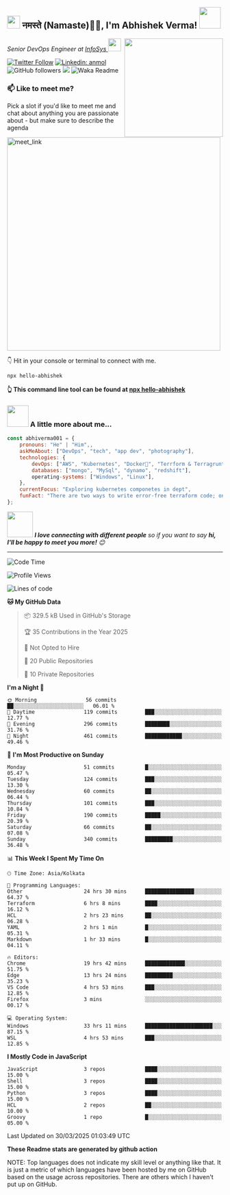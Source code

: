 <h2><img src="https://emojis.slackmojis.com/emojis/images/1531849430/4246/blob-sunglasses.gif?1531849430" width="30"/> नमस्ते (Namaste)🙏🏻, I'm Abhishek Verma! <img src="https://media.giphy.com/media/12oufCB0MyZ1Go/giphy.gif" width="50"></h2>
<img align='right' src="https://media.giphy.com/media/M9gbBd9nbDrOTu1Mqx/giphy.gif" width="230">
<p><em>Senior DevOps Engineer at <a href="https://www.infosys.com/">InfoSys
</a><img src="https://media.giphy.com/media/WUlplcMpOCEmTGBtBW/giphy.gif" width="30"> 
</em></p>

[![Twitter Follow](https://img.shields.io/twitter/follow/misteranmol?label=Follow)](https://twitter.com/intent/follow?screen_name=AbAbhishekverma)
[![Linkedin: anmol](https://img.shields.io/badge/-abhishek-blue?style=flat-square&logo=Linkedin&logoColor=white&link=https://www.linkedin.com/in/abhiverma001/)](https://www.linkedin.com/in/abhiverma001/)
![GitHub followers](https://img.shields.io/github/followers/abhiverma001?label=Follow&style=social)
![](https://visitor-badge.glitch.me/badge?page_id=anmol098.anmol098)
![Waka Readme](https://wakatime.com/badge/user/d23527f0-66b1-4a3f-9db5-c346e05aefa5.svg)

### 📫 Like to meet me?

Pick a slot if you'd like to meet me and chat about anything you are passionate about - but make sure to describe the agenda

<a href="https://calendly.com/ab-abhishekverma096/30min" target="_blank"><img width="498" alt="meet_link" src="https://user-images.githubusercontent.com/15426564/144297439-f530f383-e73e-41e0-9914-a9b7d3f432e5.png"></a>

👇 Hit in your console or terminal to connect with me.

```bash
npx hello-abhishek
```
**👆 This command line tool can be found at [npx hello-abhishek](https://github.com/abhiverma001/introduction-npm-package)**

### <img src="https://media.giphy.com/media/VgCDAzcKvsR6OM0uWg/giphy.gif" width="50"> A little more about me...  

```javascript
const abhiverma001 = {
    pronouns: "He" | "Him",,
    askMeAbout: ["DevOps", "tech", "app dev", "photography"],
    technologies: {
        devOps: ["AWS", "Kubernetes", "Docker🐳", "Terrform & Terragrunt", "Bash-Scripting", "CI-CD", "GitHub-Action", "Jenkins", "Spinnaker", "Datadog/New-Relic", "CloudFlare/Route53", "Nginx"],
        databases: ["mongo", "MySql", "dynamo", "redshift"],
        operating-systems: ["Windows", "Linux"],
    },
    currentFocus: "Exploring kubernetes componetes in dept",
    funFact: "There are two ways to write error-free terraform code; only the third one works"
};
```

<img src="https://media.giphy.com/media/LnQjpWaON8nhr21vNW/giphy.gif" width="60"> <em><b>I love connecting with different people</b> so if you want to say <b>hi, I'll be happy to meet you more!</b> 😊</em>

---
<!--START_SECTION:waka-->
![Code Time](http://img.shields.io/badge/Code%20Time-979%20hrs%2032%20mins-blue)

![Profile Views](http://img.shields.io/badge/Profile%20Views-0-blue)

![Lines of code](https://img.shields.io/badge/From%20Hello%20World%20I%27ve%20Written-149.0%20thousand%20lines%20of%20code-blue)

**🐱 My GitHub Data** 

> 📦 329.5 kB Used in GitHub's Storage 
 > 
> 🏆 35 Contributions in the Year 2025
 > 
> 🚫 Not Opted to Hire
 > 
> 📜 20 Public Repositories 
 > 
> 🔑 10 Private Repositories 
 > 
**I'm a Night 🦉** 

```text
🌞 Morning                56 commits          ██░░░░░░░░░░░░░░░░░░░░░░░   06.01 % 
🌆 Daytime                119 commits         ███░░░░░░░░░░░░░░░░░░░░░░   12.77 % 
🌃 Evening                296 commits         ████████░░░░░░░░░░░░░░░░░   31.76 % 
🌙 Night                  461 commits         ████████████░░░░░░░░░░░░░   49.46 % 
```
📅 **I'm Most Productive on Sunday** 

```text
Monday                   51 commits          █░░░░░░░░░░░░░░░░░░░░░░░░   05.47 % 
Tuesday                  124 commits         ███░░░░░░░░░░░░░░░░░░░░░░   13.30 % 
Wednesday                60 commits          ██░░░░░░░░░░░░░░░░░░░░░░░   06.44 % 
Thursday                 101 commits         ███░░░░░░░░░░░░░░░░░░░░░░   10.84 % 
Friday                   190 commits         █████░░░░░░░░░░░░░░░░░░░░   20.39 % 
Saturday                 66 commits          ██░░░░░░░░░░░░░░░░░░░░░░░   07.08 % 
Sunday                   340 commits         █████████░░░░░░░░░░░░░░░░   36.48 % 
```


📊 **This Week I Spent My Time On** 

```text
🕑︎ Time Zone: Asia/Kolkata

💬 Programming Languages: 
Other                    24 hrs 30 mins      ████████████████░░░░░░░░░   64.37 % 
Terraform                6 hrs 8 mins        ████░░░░░░░░░░░░░░░░░░░░░   16.12 % 
HCL                      2 hrs 23 mins       ██░░░░░░░░░░░░░░░░░░░░░░░   06.28 % 
YAML                     2 hrs 1 min         █░░░░░░░░░░░░░░░░░░░░░░░░   05.31 % 
Markdown                 1 hr 33 mins        █░░░░░░░░░░░░░░░░░░░░░░░░   04.11 % 

🔥 Editors: 
Chrome                   19 hrs 42 mins      █████████████░░░░░░░░░░░░   51.75 % 
Edge                     13 hrs 24 mins      █████████░░░░░░░░░░░░░░░░   35.23 % 
VS Code                  4 hrs 53 mins       ███░░░░░░░░░░░░░░░░░░░░░░   12.85 % 
Firefox                  3 mins              ░░░░░░░░░░░░░░░░░░░░░░░░░   00.17 % 

💻 Operating System: 
Windows                  33 hrs 11 mins      ██████████████████████░░░   87.15 % 
WSL                      4 hrs 53 mins       ███░░░░░░░░░░░░░░░░░░░░░░   12.85 % 
```

**I Mostly Code in JavaScript** 

```text
JavaScript               3 repos             ████░░░░░░░░░░░░░░░░░░░░░   15.00 % 
Shell                    3 repos             ████░░░░░░░░░░░░░░░░░░░░░   15.00 % 
Python                   3 repos             ████░░░░░░░░░░░░░░░░░░░░░   15.00 % 
HCL                      2 repos             ██░░░░░░░░░░░░░░░░░░░░░░░   10.00 % 
Groovy                   1 repo              █░░░░░░░░░░░░░░░░░░░░░░░░   05.00 % 
```




 Last Updated on 30/03/2025 01:03:49 UTC
<!--END_SECTION:waka-->

**These Readme stats are generated by github action**

NOTE: Top languages does not indicate my skill level or anything like that. It is just a metric of which languages have been hosted by me on GitHub based on the usage across repositories. There are others which I haven't put up on GitHub.
